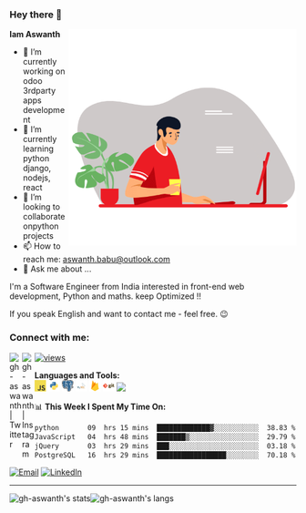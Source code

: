 ### Hey there 👋

**Iam Aswanth** 
<img align="right" alt="GIF" src="https://github.com/aswanth-confianz/aswanth-confianz/blob/main/me.gif?raw=true" width="400" height="380" />
- 🔭 I’m currently working on odoo 3rdparty apps development
- 🌱 I’m currently learning python django, nodejs, react
- 👯 I’m looking to collaborate onpython projects
- 📫 How to reach me: aswanth.babu@outlook.com
- 💬 Ask me about ...

I'm a Software Engineer from India interested in front-end web development, Python and maths. keep Optimized !!


If you speak English and want to contact me - feel free. 😉

### Connect with me:

[<img align="left" alt="gh-aswanth | Twitter" width="22px" src="https://cdn.jsdelivr.net/npm/simple-icons@v3/icons/twitter.svg" />][twitter]
[<img align="left" alt="gh-aswanth | Instagram" width="22px" src="https://cdn.jsdelivr.net/npm/simple-icons@v3/icons/instagram.svg" />][instagram]
[![views](https://komarev.com/ghpvc/?username=gh-aswanth&label=Profile%20views&color=fe75a9&style=flat)](https://github.com/gh-aswanth/)
<br />

  

**Languages and Tools:**  
<code><img height="20" src="https://raw.githubusercontent.com/github/explore/80688e429a7d4ef2fca1e82350fe8e3517d3494d/topics/javascript/javascript.png"></code>
<code><img height="20" src="https://raw.githubusercontent.com/github/explore/80688e429a7d4ef2fca1e82350fe8e3517d3494d/topics/python/python.png"></code>
<code><img height="20" src="https://raw.githubusercontent.com/github/explore/5c058a388828bb5fde0bcafd4bc867b5bb3f26f3/topics/postgresql/postgresql.png"></code>
<code><img height="20" src="https://raw.githubusercontent.com/github/explore/80688e429a7d4ef2fca1e82350fe8e3517d3494d/topics/mysql/mysql.png"></code>
<code><img height="20" src="https://raw.githubusercontent.com/github/explore/80688e429a7d4ef2fca1e82350fe8e3517d3494d/topics/firebase/firebase.png"></code>
<code><img height="20" src="https://raw.githubusercontent.com/github/explore/80688e429a7d4ef2fca1e82350fe8e3517d3494d/topics/git/git.png"></code>
<code><img height="20" src="https://github.com/gh-aswanth/gh-aswanth/blob/main/odoo_logo.png"></code>

📊 **This Week I Spent My Time On:**
<!--START_SECTION:waka-->
```text
python       09  hrs 15 mins  █████████████▓░░░░░░░░░░░  38.83 % 
JavaScript   04  hrs 48 mins  ███████▒░░░░░░░░░░░░░░░░░  29.79 % 
jQuery       03  hrs 29 mins  ███░░░░░░░░░░░░░░░░░░░░░░  03.18 %
PostgreSQL   16  hrs 29 mins  █████████████████░░░░░░░░  70.18 %
```
[website]: https://www.linkedin.com/in/iamaswanth/
[twitter]: https://twitter.com/iam_aswanth
[instagram]: https://instagram.com/__iam_aswanth

[1]: https://img.shields.io/badge/Email-252422.svg?style=for-the-badge&logo=gmail
[2]: https://img.shields.io/badge/LinkedIn-252422.svg?style=for-the-badge&logo=linkedin&logoColor=blue

[![Email][1]](mailto:aswanth.babu@outlook.com)
[![LinkedIn][2]](https://www.linkedin.com/in/iamaswanth)

<hr>
<img align="left" class="w-full" src="https://github-readme-stats.vercel.app/api?username=gh-aswanth&amp;show_icons=true" alt="gh-aswanth's stats">
<img class="right" src="https://github-readme-stats.vercel.app/api/top-langs/?username=gh-aswanth&amp;layout=compact" alt="gh-aswanth's langs">




